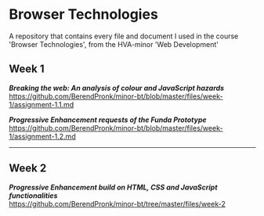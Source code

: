 # Browser Technologies
A repository that contains every file and document I used in the course 'Browser Technologies', from the HVA-minor 'Web Development'

## Week 1

***Breaking the web: An analysis of colour and JavaScript hazards***   
https://github.com/BerendPronk/minor-bt/blob/master/files/week-1/assignment-1.1.md

***Progressive Enhancement requests of the Funda Prototype***  
https://github.com/BerendPronk/minor-bt/blob/master/files/week-1/assignment-1.2.md

---

## Week 2
***Progressive Enhancement build on HTML, CSS and JavaScript functionalities***  
https://github.com/BerendPronk/minor-bt/tree/master/files/week-2
